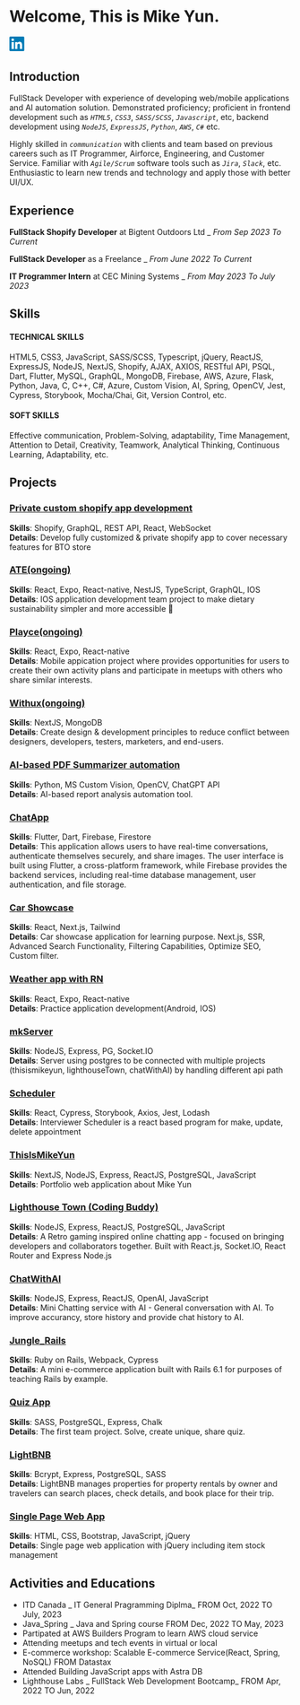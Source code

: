 # Welcome, This is Mike Yun. 

<a href="https://www.linkedin.com/in/mkyun/" > 
<img src="./resources/LinkedIn.png" alt="LinkedIn" width="30px" />
</a>

<!-- <img src="https://github-readme-stats.vercel.app/api?username=mikyyun&show_icons=true&theme=ADD_THEME_HERE" width="800" style="filter:invert(100%)"> -->

## Introduction
FullStack Developer with experience of developing web/mobile applications and AI automation solution. Demonstrated proficiency; proficient in frontend development such as <i>`HTML5`</i>, <i>`CSS3`</i>, <i>`SASS/SCSS`</i>, <i>`Javascript`</i>, etc, backend development using <i>`NodeJS`</i>, <i>`ExpressJS`</i>, <i>`Python`</i>, <i>`AWS`</i>, <i>`C#`</i> etc.

Highly skilled in <i>`communication`</i> with  clients and team based on previous careers such as IT Programmer, Airforce, Engineering, and Customer Service. Familiar with <i>`Agile/Scrum`</i> software tools such as <i>`Jira`</i>, <i>`Slack`</i>, etc. Enthusiastic to learn new trends and technology and apply those with better UI/UX. 

## Experience

<b>FullStack Shopify Developer</b> at Bigtent Outdoors Ltd _<i> From Sep 2023 To Current </i>

<b>FullStack Developer</b> as a Freelance _<i> From June 2022 To Current </i>

<b>IT Programmer Intern</b> at CEC Mining Systems _<i> From May 2023 To July 2023 </i>

## Skills
#### TECHNICAL SKILLS
HTML5, CSS3, JavaScript, SASS/SCSS, Typescript, jQuery, ReactJS, ExpressJS, NodeJS, NextJS, Shopify, AJAX, AXIOS, RESTful API, PSQL, Dart, Flutter, MySQL, GraphQL, MongoDB, Firebase, AWS, Azure, Flask, Python, Java, C, C++, C#, Azure, Custom Vision, AI, Spring, OpenCV, Jest, Cypress, Storybook, Mocha/Chai, Git, Version Control, etc.

#### SOFT SKILLS
Effective communication, Problem-Solving, adaptability, Time Management, Attention to Detail, Creativity, Teamwork, Analytical Thinking, Continuous Learning, Adaptability, etc.


## Projects

### <a href="javascript:void()" >  <b>Private custom shopify app development</b> </a><br />
<b>Skills</b>: Shopify, GraphQL, REST API, React, WebSocket <br />
<b>Details</b>: Develop fully customized & private shopify app to cover necessary features for BTO store  

### <a href="javascript:void()" >  <b>ATE(ongoing)</b> </a><br />
<b>Skills</b>: React, Expo, React-native, NestJS, TypeScript, GraphQL, IOS <br />
<b>Details</b>: IOS application development team project to make dietary sustainability simpler and more accessible 🥦 


### <a href="javascript:void()" >  <b>Playce(ongoing)</b> </a><br />
<b>Skills</b>: React, Expo, React-native <br />
<b>Details</b>: Mobile appication project where provides opportunities for users to create their own activity plans and participate in meetups with others who share similar interests.  

### <a href="javascript:void()" >  <b>Withux(ongoing)</b> </a><br />
<b>Skills</b>: NextJS, MongoDB <br />
<b>Details</b>: Create design & development principles to reduce conflict between designers, developers, testers, marketers, and end-users.

### <a href="javascript:void()" >  <b>AI-based PDF Summarizer automation</b> </a><br />
<b>Skills</b>: Python, MS Custom Vision, OpenCV, ChatGPT API<br />
<b>Details</b>: AI-based report analysis automation tool.  

### <a href="https://github.com/mikyYun/-flutter-ChatApp" >  <b>ChatApp</b> </a><br />
<b>Skills</b>: Flutter, Dart, Firebase, Firestore<br />
<b>Details</b>: This application allows users to have real-time conversations, authenticate themselves securely, and share images. The user interface is built using Flutter, a cross-platform framework, while Firebase provides the backend services, including real-time database management, user authentication, and file storage. 



### <a href="https://nextjs-car-showcase-3frcd45xg-mikyyun.vercel.app/" >  <b>Car Showcase</b> </a><br />
<b>Skills</b>: React, Next.js, Tailwind <br />
<b>Details</b>: Car showcase application for learning purpose. Next.js, SSR, Advanced Search Functionality, Filtering Capabilities, Optimize SEO, Custom filter.

### <a href="https://github.com/mikyYun/apps" >  <b>Weather app with RN</b> </a><br />
<b>Skills</b>: React, Expo, React-native <br />
<b>Details</b>: Practice application development(Android, IOS) 

### <a href="javascript:void()"><b> mkServer </b></a>
<b>Skills</b>: NodeJS, Express, PG, Socket.IO<br/>
<b>Details</b>: Server using postgres to be connected with multiple projects (thisismikeyun, lighthouseTown, chatWithAI) by handling different api path

### <a href="https://schedulermk.netlify.app/" > <b>Scheduler</b></a><br />
<b>Skills</b>: React, Cypress, Storybook, Axios, Jest, Lodash  <br />
<b>Details</b>: Interviewer Scheduler is a react based program for make, update, delete appointment

### <a href="https://www.thisismikeyun.com/" >  <b>ThisIsMikeYun</b> </a><br />
<b>Skills</b>: NextJS, NodeJS, Express, ReactJS, PostgreSQL, JavaScript <br />
<b>Details</b>: Portfolio web application about Mike Yun

### <a href="https://github.com/mikyYun/lighthouse_town" >  <b>Lighthouse Town (Coding Buddy)</b> </a><br />
<b>Skills</b>: NodeJS, Express, ReactJS, PostgreSQL, JavaScript <br />
<b>Details</b>: A Retro gaming inspired online chatting app - focused on bringing developers and collaborators together.
Built with React.js, Socket.IO, React Router and Express Node.js

### <a href="https://github.com/mikyYun/aichat" > <b>ChatWithAI</b></a><br />
<b>Skills</b>: NodeJS, Express, ReactJS, OpenAI, JavaScript <br />
<b>Details</b>: Mini Chatting service with AI - General conversation with AI. To improve accurancy, store history and provide chat history to AI.

### <a href="https://github.com/mikyYun/jungle_rails" > <b>Jungle_Rails</b></a><br />
<b>Skills</b>: Ruby on Rails, Webpack, Cypress <br />
<b>Details</b>: A mini e-commerce application built with Rails 6.1 for purposes of teaching Rails by example.


### <a href="https://github.com/mikyYun/QuizApp" > <b>Quiz App</b></a><br />
<b>Skills</b>: SASS, PostgreSQL, Express, Chalk  <br />
<b>Details</b>: The first team project. Solve, create unique, share quiz.

### <a href="https://github.com/mikyYun/QuizApp" > <b>LightBNB</b></a><br />
<b>Skills</b>: Bcrypt, Express, PostgreSQL, SASS  <br />
<b>Details</b>: LightBNB manages properties for property rentals by owner and travelers can search places, check details, and book place for their trip.

### <a href="https://github.com/mikyYun/SPA_js" > <b>Single Page Web App</b></a><br />
<b>Skills</b>: HTML, CSS, Bootstrap, JavaScript, jQuery<br />
<b>Details</b>: Single page web application with jQuery including item stock management
## Activities and Educations
* ITD Canada _ IT General Pragramming Diplma_ FROM Oct, 2022 TO July, 2023
* Java_Spring _ Java and Spring course FROM Dec, 2022 TO May, 2023
* Partipated at AWS Builders Program to learn AWS cloud service
* Attending meetups and tech events in virtual or local
* E-commerce workshop: Scalable E-commerce Service(React, Spring, NoSQL) FROM Datastax
* Attended Building JavaScript apps with Astra DB  
* Lighthouse Labs _ FullStack Web Development Bootcamp_ FROM Apr, 2022 TO Jun, 2022
